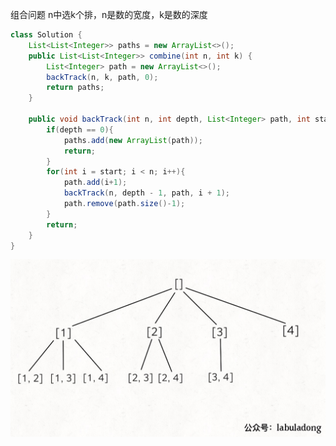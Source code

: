 组合问题
n中选k个排，n是数的宽度，k是数的深度
```java
class Solution {
    List<List<Integer>> paths = new ArrayList<>();
    public List<List<Integer>> combine(int n, int k) {
        List<Integer> path = new ArrayList<>();
        backTrack(n, k, path, 0);
        return paths;
    }

    public void backTrack(int n, int depth, List<Integer> path, int start){
        if(depth == 0){
            paths.add(new ArrayList(path));
            return;
        }
        for(int i = start; i < n; i++){
            path.add(i+1);
            backTrack(n, depth - 1, path, i + 1);
            path.remove(path.size()-1);
        }
        return;
    }
}
```
![回溯树](https://github.com/labuladong/fucking-algorithm/raw/master/pictures/%E5%AD%90%E9%9B%86/2.jpg)
